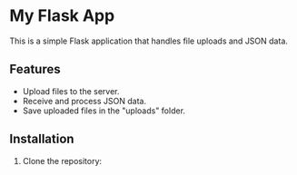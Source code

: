 # My Flask App

This is a simple Flask application that handles file uploads and JSON data.

## Features

- Upload files to the server.
- Receive and process JSON data.
- Save uploaded files in the "uploads" folder.

## Installation

1. Clone the repository:
